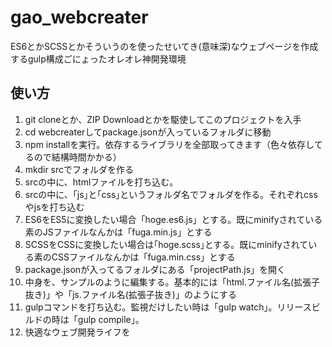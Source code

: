 # gao_webcreater
ES6とかSCSSとかそういうのを使ったせいてき(意味深)なウェブページを作成するgulp構成ごにょったオレオレ神開発環境

## 使い方
 1. git cloneとか、ZIP Downloadとかを駆使してこのプロジェクトを入手
 2. cd webcreaterしてpackage.jsonが入っているフォルダに移動
 3. npm installを実行。依存するライブラリを全部取ってきます（色々依存してるので結構時間かかる）
 4. mkdir srcでフォルダを作る
 5. srcの中に、htmlファイルを打ち込む。
 6. srcの中に、｢js｣と｢css｣というフォルダ名でフォルダを作る。それぞれcssやjsを打ち込む
 7. ES6をES5に変換したい場合「hoge.es6.js」とする。既にminifyされている素のJSファイルなんかは「fuga.min.js」とする
 8. SCSSをCSSに変換したい場合は｢hoge.scss｣とする。既にminifyされている素のCSSファイルなんかは「fuga.min.css」とする
 9. package.jsonが入ってるフォルダにある「projectPath.js」を開く
 10. 中身を、サンプルのように編集する。基本的には「html.ファイル名(拡張子抜き)」や「js.ファイル名(拡張子抜き)」のようにする
 11. gulpコマンドを打ち込む。監視だけしたい時は「gulp watch」。リリースビルドの時は「gulp compile」。
 12. 快適なウェブ開発ライフを
